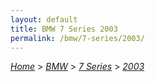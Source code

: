 ```yaml
---
layout: default
title: BMW 7 Series 2003
permalink: /bmw/7-series/2003/
---
```

[*Home*](/) > [*BMW*](/bmw/) > [*7 Series*](/bmw/7-series/) > [*2003*](/bmw/7-series/2003/)

